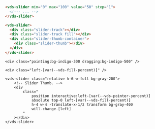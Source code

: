 <script>
import Docs from './_Docs.md';
</script>

<Docs>

```html copy|slot=usage
<vds-slider min="0" max="100" value="50" step="1">
  <!--- ... -->
</vds-slider>
```

```html copy|slot=example
<vds-slider>
  <div class="slider-track"></div>
  <div class="slider-track fill"></div>
  <div class="slider-thumb-container">
    <div class="slider-thumb"></div>
  </div>
</vds-slider>
```

```html|slot=tw-variants
<div class="pointing:bg-indigo-300 dragging:bg-indigo-500" />
```

```html|slot=tw-variables
<div class="left-[var(--vds-fill-percent)]" />
```

```html|slot=tw-example
<vds-slider class="relative h-6 w-full bg-gray-200">
	<!-- Slider Thumb. -->
	<div
		class="
			position interactive:left-[var(--vds-pointer-percent)]
			absolute top-0 left-[var(--vds-fill-percent)]
			h-4 w-4 -translate-x-1/2 transform bg-gray-400
			will-change-[left]
		"
	></div>
</vds-slider>
```

</Docs>

